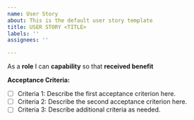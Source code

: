 ```yaml
---
name: User Story
about: This is the default user story template
title: USER STORY <TITLE>
labels: ''
assignees: ''

---
```


As a **role** I can **capability** so that **received benefit**

**Acceptance Criteria:**
- [ ] Criteria 1: Describe the first acceptance criterion here.
- [ ] Criteria 2: Describe the second acceptance criterion here.
- [ ] Criteria 3: Describe additional criteria as needed.
